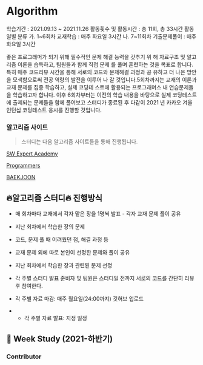 # Algorithm
학습기간 : 2021.09.13 ~ 2021.11.26
활동횟수 및 활동시간 : 총 11회, 총 33시간
활동일별 분류
가. 1~6회차 교재학습 : 매주 화요일 3시간
나. 7~11회차 기출문제풀이 : 매주 화요일 3시간

좋은 프로그래머가 되기 위해 필수적인 문제 해결 능력을 갖추기 위 해 자료구조 및 알고리즘 이론을 습득하고, 팀원들과 함께 직접 문제 를 풀며 훈련하는 것을 목표로 합니다.특히 매주 코드리뷰 시간을 통해 서로의 코드와 문제해결 과정과 공 유하고 더 나은 방안을 모색함으로써 전공 역량의 발전을 이루어 나 갈 것입니다.5회차까지는 교재의 이론과 교재 문제를 집중 학습하고, 실제 코딩테 스트에 활용되는 프로그래머스 내 연습문제들을 학습하고자 합니다. 이후 6회차부터는 이전의 학습 내용을 바탕으로 실제 코딩테스트에 출제되는 문제들을 함께 풀어보고 스터디가 종료된 후 다같이 2021 년 카카오 겨울 인턴십 코딩테스트 응시를 진행할 것입니다.

### 알고리즘 사이트

> 스터디는 다음 알고리즘 사이트들을 통해 진행됩니다.

[SW Expert Academy](https://swexpertacademy.com/main/main.do)

[Programmers](https://programmers.co.kr/learn/challenges?tab=all_challenges)

[BAEKJOON](https://www.acmicpc.net/)


## :fire:알고리즘 스터디:fire: 진행방식
- 매 회차마다 교재에서 각자 맡은 장을 1명씩 발표 - 각자 교재 문제 풀이 공유
- 지난 회차에서 학습한 장의 문제
- 코드, 문제 풀 때 어려웠던 점, 해결 과정 등
- 교재 문제 외에 따로 본인이 선정한 문제와 풀이 공유
- 지난 회차에서 학습한 장과 관련된 문제 선정
- 각 주별 스터디 발표 준비자 및 팀원은 스터디일 전까지 서로의 코드를 간단히 리뷰 후 참여한다.



- 각 주별 자료 마감: 매주 월요일(24:00까지) 깃허브 업로드 
- - 각 주별 자료 발표: 지정 일정

## 🧠 Week Study (2021-하반기)


### Contributor
